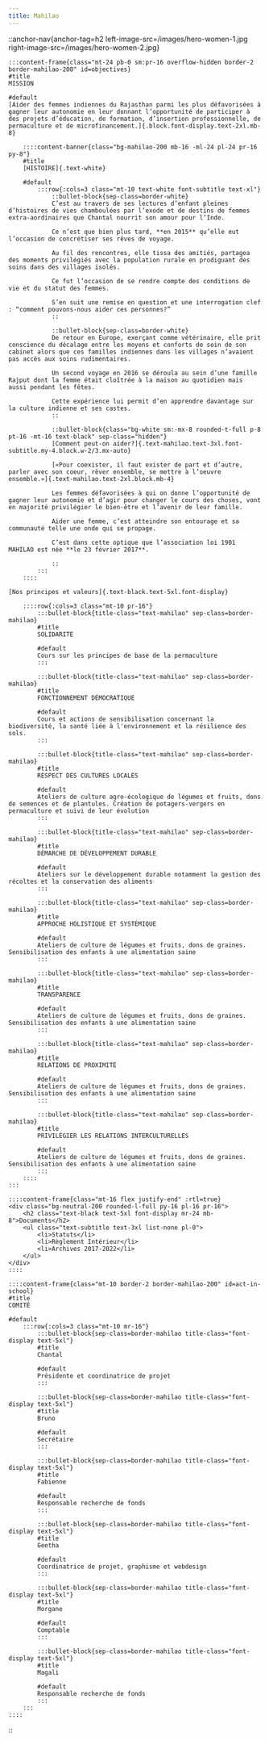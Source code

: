 ```yaml
---
title: Mahilao
---
```


::anchor-nav{anchor-tag=h2 left-image-src=/images/hero-women-1.jpg right-image-src=/images/hero-women-2.jpg}

    :::content-frame{class="mt-24 pb-0 sm:pr-16 overflow-hidden border-2 border-mahilao-200" id=objectives}
    #title
    MISSION

    #default
    [Aider des femmes indiennes du Rajasthan parmi les plus défavorisées à gagner leur autonomie en leur donnant l’opportunité de participer à des projets d’éducation, de formation, d’insertion professionnelle, de permaculture et de microfinancement.]{.block.font-display.text-2xl.mb-8}

        ::::content-banner{class="bg-mahilao-200 mb-16 -ml-24 pl-24 pr-16 py-8"}
        #title
        [HISTOIRE]{.text-white}

        #default
            :::row{:cols=3 class="mt-10 text-white font-subtitle text-xl"}
                ::bullet-block{sep-class=border-white}
                C’est au travers de ses lectures d’enfant pleines d’histoires de vies chamboulées par l’exode et de destins de femmes extra-aordinaires que Chantal nourrit son amour pour l’Inde.
                
                Ce n’est que bien plus tard, **en 2015** qu’elle eut l’occasion de concrétiser ses rêves de voyage.
                
                Au fil des rencontres, elle tissa des amitiés, partagea des moments privilégiés avec la population rurale en prodiguant des soins dans des villages isolés.
                
                Ce fut l’occasion de se rendre compte des conditions de vie et du statut des femmes.
                
                S’en suit une remise en question et une interrogation clef : “comment pouvons-nous aider ces personnes?”
                ::

                ::bullet-block{sep-class=border-white}
                De retour en Europe, exerçant comme vétérinaire, elle prit conscience du décalage entre les moyens et conforts de soin de son cabinet alors que ces familles indiennes dans les villages n’avaient pas accès aux soins rudimentaires.
                
                Un second voyage en 2016 se déroula au sein d’une famille Rajput dont la femme était cloîtrée à la maison au quotidien mais aussi pendant les fêtes.
                
                Cette expérience lui permit d’en apprendre davantage sur la culture indienne et ses castes.
                ::

                ::bullet-block{class="bg-white sm:-mx-8 rounded-t-full p-8 pt-16 -mt-16 text-black" sep-class="hidden"}
                [Comment peut-on aider?]{.text-mahilao.text-3xl.font-subtitle.my-4.block.w-2/3.mx-auto}

                [«Pour coexister, il faut exister de part et d’autre, parler avec son coeur, rêver ensemble, se mettre à l’oeuvre ensemble.»]{.text-mahilao.text-2xl.block.mb-4}

                Les femmes défavorisées à qui on donne l’opportunité de gagner leur autonomie et d’agir pour changer le cours des choses, vont en majorité privilégier le bien-être et l’avenir de leur famille.

                Aider une femme, c’est atteindre son entourage et sa communauté telle une onde qui se propage.

                C’est dans cette optique que l’association loi 1901 MAHILAO est née **le 23 février 2017**.

                ::
            :::
        ::::

    [Nos principes et valeurs]{.text-black.text-5xl.font-display}

        ::::row{:cols=3 class="mt-10 pr-16"}
            :::bullet-block{title-class="text-mahilao" sep-class=border-mahilao}
            #title
            SOLIDARITE

            #default
            Cours sur les principes de base de la permaculture
            :::
    
            :::bullet-block{title-class="text-mahilao" sep-class=border-mahilao}
            #title
            FONCTIONNEMENT DÉMOCRATIQUE
            
            #default
            Cours et actions de sensibilisation concernant la biodiversité, la santé liée à l'environnement et la résilience des sols.
            :::
            
            :::bullet-block{title-class="text-mahilao" sep-class=border-mahilao}
            #title
            RESPECT DES CULTURES LOCALES

            #default
            Ateliers de culture agro-écologique de légumes et fruits, dons de semences et de plantules. Création de potagers-vergers en permaculture et suivi de leur évolution
            :::
    
            :::bullet-block{title-class="text-mahilao" sep-class=border-mahilao}
            #title
            DÉMARCHE DE DÉVELOPPEMENT DURABLE

            #default
            Ateliers sur le développement durable notamment la gestion des récoltes et la conservation des aliments
            :::
    
            :::bullet-block{title-class="text-mahilao" sep-class=border-mahilao}
            #title
            APPROCHE HOLISTIQUE ET SYSTÉMIQUE

            #default
            Ateliers de culture de légumes et fruits, dons de graines. Sensibilisation des enfants à une alimentation saine
            :::
    
            :::bullet-block{title-class="text-mahilao" sep-class=border-mahilao}
            #title
            TRANSPARENCE

            #default
            Ateliers de culture de légumes et fruits, dons de graines. Sensibilisation des enfants à une alimentation saine
            :::
    
            :::bullet-block{title-class="text-mahilao" sep-class=border-mahilao}
            #title
            RELATIONS DE PROXIMITÉ

            #default
            Ateliers de culture de légumes et fruits, dons de graines. Sensibilisation des enfants à une alimentation saine
            :::
    
            :::bullet-block{title-class="text-mahilao" sep-class=border-mahilao}
            #title
            PRIVILÉGIER LES RELATIONS INTERCULTURELLES

            #default
            Ateliers de culture de légumes et fruits, dons de graines. Sensibilisation des enfants à une alimentation saine
            :::
        ::::
    :::

    ::::content-frame{class="mt-16 flex justify-end" :rtl=true}
    <div class="bg-neutral-200 rounded-l-full py-16 pl-16 pr-16">
        <h2 class="text-black text-5xl font-display mr-24 mb-8">Documents</h2>
        <ul class="text-subtitle text-3xl list-none pl-0">
            <li>Statuts</li>
            <li>Règlement Intérieur</li>
            <li>Archives 2017-2022</li>
        </ul>
    </div>
    ::::

    ::::content-frame{class="mt-10 border-2 border-mahilao-200" id=act-in-school}
    #title
    COMITÉ
    
    #default
        :::row{:cols=3 class="mt-10 mr-16"}
            :::bullet-block{sep-class=border-mahilao title-class="font-display text-5xl"}
            #title
            Chantal
            
            #default
            Présidente et coordinatrice de projet
            :::

            :::bullet-block{sep-class=border-mahilao title-class="font-display text-5xl"}
            #title
            Bruno
            
            #default
            Secrétaire
            :::

            :::bullet-block{sep-class=border-mahilao title-class="font-display text-5xl"}
            #title
            Fabienne
            
            #default
            Responsable recherche de fonds
            :::

            :::bullet-block{sep-class=border-mahilao title-class="font-display text-5xl"}
            #title
            Geetha
            
            #default
            Coordinatrice de projet, graphisme et webdesign
            :::

            :::bullet-block{sep-class=border-mahilao title-class="font-display text-5xl"}
            #title
            Morgane
            
            #default
            Comptable
            :::

            :::bullet-block{sep-class=border-mahilao title-class="font-display text-5xl"}
            #title
            Magali
            
            #default
            Responsable recherche de fonds
            :::
        :::
    ::::
::
